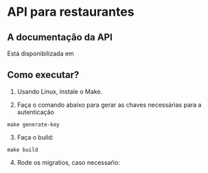 # API para restaurantes

## A documentação da API

Está disponibilizada em 

## Como executar?

1. Usando Linux, instale o Make.

2. Faça o comando abaixo para gerar as chaves necessárias para a autenticação

``` shell
make generate-key
```

3. Faça o build:

``` shell
make build
```

4. Rode os migratios, caso necessaŕio:

``` shell

```